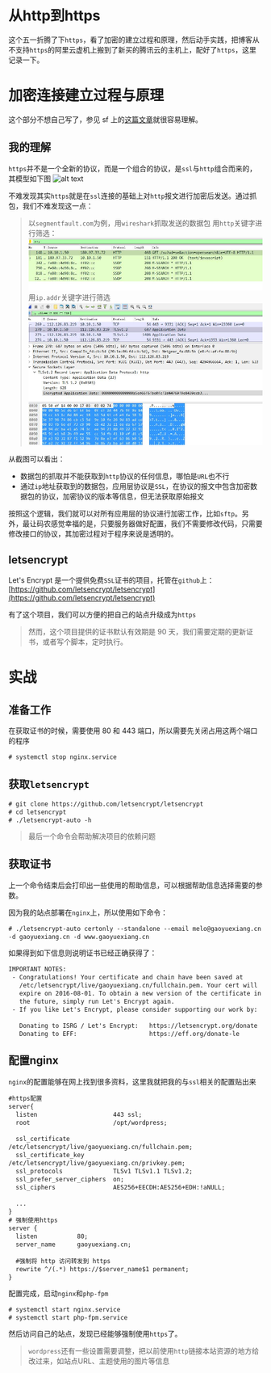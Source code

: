 # 从http到https



这个五一折腾了下`https`，看了加密的建立过程和原理，然后动手实践，把博客从不支持`https`的阿里云虚机上搬到了新买的腾讯云的主机上，配好了`https`，这里记录一下。


# 加密连接建立过程与原理

这个部分不想自己写了，参见 sf 上的[这篇文章](https://segmentfault.com/a/1190000004985253)就很容易理解。

## 我的理解

`https`并不是一个全新的协议，而是一个组合的协议，是`ssl`与`http`组合而来的，其模型如下图
![alt text](https://cattail.me/assets/how-https-works/tcp-ip-model.png)

不难发现其实`https`就是在`ssl`连接的基础上对`http`报文进行加密后发送。通过抓包，我们不难发现这一点：

> 以`segmentfault.com`为例，用`wireshark`抓取发送的数据包
> 用`http`关键字进行筛选：
> ![alt text](/images/http.jpg)
> 用`ip.addr`关键字进行筛选
> ![alt text](/images/ipaddr.jpg)

从截图可以看出：

* 数据包的抓取并不能获取到`http`协议的任何信息，哪怕是`URL`也不行
* 通过`ip`地址获取到的数据包，应用层协议是`SSL`，在协议的报文中包含加密数据包的协议，加密协议的版本等信息，但无法获取原始报文

按照这个逻辑，我们就可以对所有应用层的协议进行加密工作，比如`sftp`。另外，最让码农感觉幸福的是，只要服务器做好配置，我们不需要修改代码，只需要修改接口的协议，其加密过程对于程序来说是透明的。

## letsencrypt

Let's Encrypt 是一个提供免费`SSL`证书的项目，托管在`github`上：
[https://github.com/letsencrypt/letsencrypt](https://github.com/letsencrypt/letsencrypt)

有了这个项目，我们可以方便的把自己的站点升级成为`https`

> 然而，这个项目提供的证书默认有效期是 90 天，我们需要定期的更新证书，或者写个脚本，定时执行。

# 实战

## 准备工作

在获取证书的时候，需要使用 80 和 443 端口，所以需要先关闭占用这两个端口的程序

```shell
# systemctl stop nginx.service
```

## 获取`letsencrypt`

```shell
# git clone https://github.com/letsencrypt/letsencrypt
# cd letsencrypt
# ./letsencrypt-auto -h
```
> 最后一个命令会帮助解决项目的依赖问题

## 获取证书

上一个命令结束后会打印出一些使用的帮助信息，可以根据帮助信息选择需要的参数。

因为我的站点部署在`nginx`上，所以使用如下命令：

```shell
# ./letsencrypt-auto certonly --standalone --email melo@gaoyuexiang.cn -d gaoyuexiang.cn -d www.gaoyuexiang.cn
```

如果得到如下信息则说明证书已经正确获得了：

```shell
IMPORTANT NOTES:
 - Congratulations! Your certificate and chain have been saved at
   /etc/letsencrypt/live/gaoyuexiang.cn/fullchain.pem. Your cert will
   expire on 2016-08-01. To obtain a new version of the certificate in
   the future, simply run Let's Encrypt again.
 - If you like Let's Encrypt, please consider supporting our work by:

   Donating to ISRG / Let's Encrypt:   https://letsencrypt.org/donate
   Donating to EFF:                    https://eff.org/donate-le
```

## 配置nginx

`nginx`的配置能够在网上找到很多资料，这里我就把我的与`ssl`相关的配置贴出来

```shell
#https配置
server{
  listen                     443 ssl;
  root                       /opt/wordpress;

  ssl_certificate            /etc/letsencrypt/live/gaoyuexiang.cn/fullchain.pem;
  ssl_certificate_key        /etc/letsencrypt/live/gaoyuexiang.cn/privkey.pem;
  ssl_protocols              TLSv1 TLSv1.1 TLSv1.2;
  ssl_prefer_server_ciphers  on;
  ssl_ciphers                AES256+EECDH:AES256+EDH:!aNULL;
  
  ...
}
# 强制使用https
server {
  listen           80;
  server_name      gaoyuexiang.cn;

  #强制将 http 访问转发到 https
  rewrite ^/(.*) https://$server_name$1 permanent;
}
```

配置完成，启动`nginx`和`php-fpm`

```shell
# systemctl start nginx.service
# systemctl start php-fpm.service
```

然后访问自己的站点，发现已经能够强制使用`https`了。

> `wordpress`还有一些设置需要调整，把以前使用`http`链接本站资源的地方给改过来，如站点URL、主题使用的图片等信息


